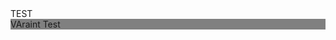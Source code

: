<div class="flex w-full items-center justify-between gap-5">
  <div class="flex-1 rounded-sm p-2">TEST</div>
  <div style="background:gray" class="flex-1 rounded-sm p-2">VAraint Test</div>
</div>
